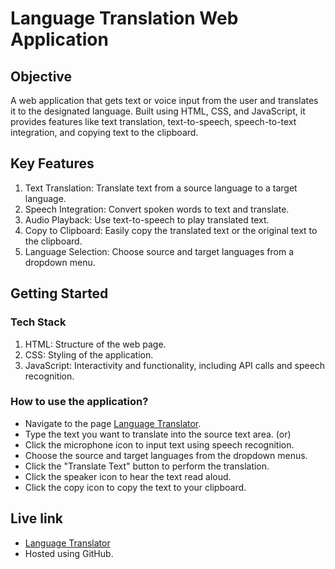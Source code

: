 # Language Translation Web Application
## Objective
A web application that gets text or voice input from the user and translates it to the designated language. Built using HTML, CSS, and JavaScript, it provides features like text translation, text-to-speech, speech-to-text integration, and copying text to the clipboard.

## Key Features
1. Text Translation: Translate text from a source language to a target language.
2. Speech Integration: Convert spoken words to text and translate.
3. Audio Playback: Use text-to-speech to play translated text.
4. Copy to Clipboard: Easily copy the translated text or the original text to the clipboard.
5. Language Selection: Choose source and target languages from a dropdown menu.

## Getting Started
### Tech Stack
1. HTML: Structure of the web page.
2. CSS: Styling of the application.
3. JavaScript: Interactivity and functionality, including API calls and speech recognition.

### How to use the application?
* Navigate to the page [Language Translator](https://nagasudharshan-k.github.io/language_translator/).
* Type the text you want to translate into the source text area. (or)
* Click the microphone icon to input text using speech recognition.
* Choose the source and target languages from the dropdown menus.
* Click the "Translate Text" button to perform the translation.
* Click the speaker icon to hear the text read aloud.
* Click the copy icon to copy the text to your clipboard.

## Live link
* [Language Translator](https://nagasudharshan-k.github.io/language_translator/)
* Hosted using GitHub.

